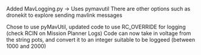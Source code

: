 Added MavLogging.py -> Uses pymavutil
There are other options such as dronekit to explore sending mavlink messages

Chose to use pyMavUtil, updated code to use RC_OVERRIDE for logging (check RCIN on Mission Planner Logs)
Code can now take in voltage from the string pots, and convert it to an integer suitable to be loggeed (between 1000 and 2000)
